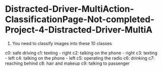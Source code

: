 # Distracted-Driver-MultiAction-ClassificationPage-Not-completed-Project-4-Distracted-Driver-MultiA

1. You need to classify images into these 10 classes 

c0: safe driving
c1: texting - right
c2: talking on the phone - right
c3: texting - left
c4: talking on the phone - left
c5: operating the radio
c6: drinking
c7: reaching behind
c8: hair and makeup
c9: talking to passenger
